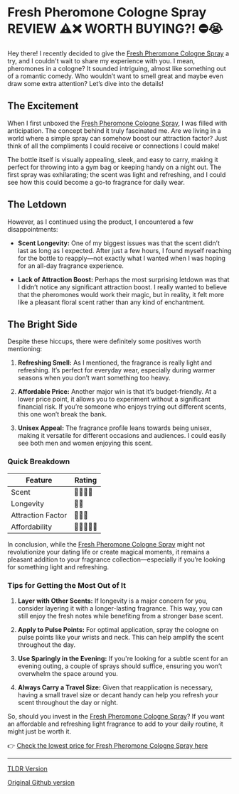 # Fresh Pheromone Cologne Spray REVIEW ⚠️❌ WORTH BUYING?! ⛔️😭

Hey there! I recently decided to give the [Fresh Pheromone Cologne Spray](https://laptoplifepro.com/pheromones) a try, and I couldn't wait to share my experience with you. I mean, pheromones in a cologne? It sounded intriguing, almost like something out of a romantic comedy. Who wouldn’t want to smell great and maybe even draw some extra attention? Let’s dive into the details!

## The Excitement

When I first unboxed the [Fresh Pheromone Cologne Spray](https://laptoplifepro.com/pheromones), I was filled with anticipation. The concept behind it truly fascinated me. Are we living in a world where a simple spray can somehow boost our attraction factor? Just think of all the compliments I could receive or connections I could make! 

The bottle itself is visually appealing, sleek, and easy to carry, making it perfect for throwing into a gym bag or keeping handy on a night out. The first spray was exhilarating; the scent was light and refreshing, and I could see how this could become a go-to fragrance for daily wear. 

## The Letdown

However, as I continued using the product, I encountered a few disappointments:

- **Scent Longevity:** One of my biggest issues was that the scent didn’t last as long as I expected. After just a few hours, I found myself reaching for the bottle to reapply—not exactly what I wanted when I was hoping for an all-day fragrance experience.
  
- **Lack of Attraction Boost:** Perhaps the most surprising letdown was that I didn’t notice any significant attraction boost. I really wanted to believe that the pheromones would work their magic, but in reality, it felt more like a pleasant floral scent rather than any kind of enchantment. 

## The Bright Side

Despite these hiccups, there were definitely some positives worth mentioning:

1. **Refreshing Smell:** As I mentioned, the fragrance is really light and refreshing. It’s perfect for everyday wear, especially during warmer seasons when you don’t want something too heavy.
  
2. **Affordable Price:** Another major win is that it’s budget-friendly. At a lower price point, it allows you to experiment without a significant financial risk. If you’re someone who enjoys trying out different scents, this one won’t break the bank.

3. **Unisex Appeal:** The fragrance profile leans towards being unisex, making it versatile for different occasions and audiences. I could easily see both men and women enjoying this scent.

### Quick Breakdown

| Feature                | Rating       |
|-----------------------|--------------|
| Scent                 | 🌟🌟🌟🌟      |
| Longevity             | 🌟🌟          |
| Attraction Factor     | 🌟🌟🌟        |
| Affordability         | 🌟🌟🌟🌟🌟    |

In conclusion, while the [Fresh Pheromone Cologne Spray](https://laptoplifepro.com/pheromones) might not revolutionize your dating life or create magical moments, it remains a pleasant addition to your fragrance collection—especially if you’re looking for something light and refreshing.

### Tips for Getting the Most Out of It

1. **Layer with Other Scents:** If longevity is a major concern for you, consider layering it with a longer-lasting fragrance. This way, you can still enjoy the fresh notes while benefiting from a stronger base scent.
  
2. **Apply to Pulse Points:** For optimal application, spray the cologne on pulse points like your wrists and neck. This can help amplify the scent throughout the day.

3. **Use Sparingly in the Evening:** If you're looking for a subtle scent for an evening outing, a couple of sprays should suffice, ensuring you won’t overwhelm the space around you.

4. **Always Carry a Travel Size:** Given that reapplication is necessary, having a small travel size or decant handy can help you refresh your scent throughout the day or night.

So, should you invest in the [Fresh Pheromone Cologne Spray](https://laptoplifepro.com/pheromones)? If you want an affordable and refreshing light fragrance to add to your daily routine, it might just be worth it. 

👉 [Check the lowest price for Fresh Pheromone Cologne Spray here](https://laptoplifepro.com/pheromones)

---
[TLDR Version](https://gist.github.com/jansensebastian/97b44ffc3b013f7b3e60023f218e62ef)

[Original Github version](https://github.com/jansensebastian/fresh-pheromone-cologne-spray-review-worth-buying#readme)
